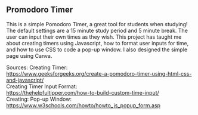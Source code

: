 ## Promodoro Timer
This is a simple Pomodoro Timer, a great tool for students when studying! The default settings are a 15 minute study period and 5 minute break. The user can input their own times as they wish. 
This project has taught me about creating timers using Javascript, how to format user inputs for time, and how to use CSS to code a pop-up window. 
I also designed the simple page using Canva.

Sources: 
Creating Timer:  
https://www.geeksforgeeks.org/create-a-pomodoro-timer-using-html-css-and-javascript/  
Creating Timer Input Format:  
https://thehelpfultipper.com/how-to-build-custom-time-input/  
Creating: Pop-up Window:  
https://www.w3schools.com/howto/howto_js_popup_form.asp  
